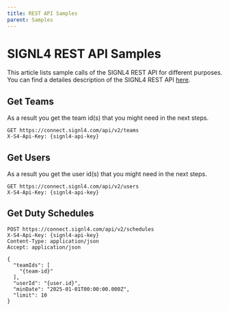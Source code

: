 ```yaml
---
title: REST API Samples
parent: Samples
---
```


# SIGNL4 REST API Samples

This article lists sample calls of the SIGNL4 REST API for different purposes. You can find a detailes description of the SIGNL4 REST API [here](https://connect.signl4.com/api/docs/index.html?urls.primaryName=SIGNL4%20API%20V2).

## Get Teams

As a result you get the team id(s) that you might need in the next steps.

```http
GET https://connect.signl4.com/api/v2/teams
X-S4-Api-Key: {signl4-api-key}
```

## Get Users

As a result you get the user id(s) that you might need in the next steps.

```http
GET https://connect.signl4.com/api/v2/users
X-S4-Api-Key: {signl4-api-key}
```

## Get Duty Schedules

```http
POST https://connect.signl4.com/api/v2/schedules
X-S4-Api-Key: {signl4-api-key}
Content-Type: application/json
Accept: application/json

{
  "teamIds": [
    "{team-id}"
  ],
  "userId": "{user.id}",
  "minDate": "2025-01-01T00:00:00.000Z",
  "limit": 10
}
```
